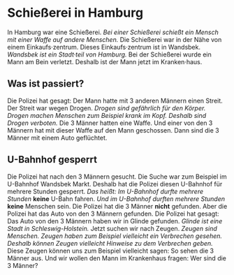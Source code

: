 # Schießerei in Hamburg

In Hamburg war eine Schießerei. 
*Bei einer Schießerei schießt ein Mensch mit einer Waffe auf andere Menschen.* Die Schießerei war in der Nähe von einem Einkaufs·zentrum. Dieses Einkaufs·zentrum ist in Wandsbek. 
*Wandsbek ist ein Stadt·teil von Hamburg.* Bei der Schießerei wurde ein Mann am Bein verletzt. Deshalb ist der Mann jetzt im Kranken·haus. 

## Was ist passiert?
Die Polizei hat gesagt: Der Mann hatte mit 3 anderen Männern einen Streit. Der Streit war wegen Drogen. 
*Drogen sind gefährlich für den Körper.* 
*Drogen machen Menschen zum Beispiel krank im Kopf.* 
*Deshalb sind Drogen verboten.* Die 3 Männer hatten eine Waffe. Und einer von den 3 Männern hat mit dieser Waffe auf den Mann geschossen. Dann sind die 3 Männer mit einem Auto geflüchtet. 

## U-Bahnhof gesperrt
Die Polizei hat nach den 3 Männern gesucht. Die Suche war zum Beispiel im U-Bahnhof Wandsbek Markt. Deshalb hat die Polizei diesen U-Bahnhof für mehrere Stunden gesperrt. *Das heißt:* 
*Im U-Bahnhof durfte mehrere Stunden* **keine** U-Bahn fahren. 
*Und im U-Bahnhof durften mehrere Stunden* **keine** Menschen sein. Die Polizei hat die 3 Männer **nicht** gefunden. Aber die Polizei hat das Auto von den 3 Männern gefunden. 
Die Polizei hat gesagt: Das Auto von den 3 Männern haben wir in Glinde gefunden. 
*Glinde ist eine Stadt in Schleswig-Holstein.* Jetzt suchen wir nach Zeugen. 
*Zeugen sind Menschen.* 
*Zeugen haben zum Beispiel vielleicht ein Verbrechen gesehen.* 
*Deshalb können Zeugen vielleicht Hinweise zu dem Verbrechen geben.* Diese Zeugen können uns zum Beispiel vielleicht sagen: So sehen die 3 Männer aus. Und wir wollen den Mann im Krankenhaus fragen: Wer sind die 3 Männer? 

